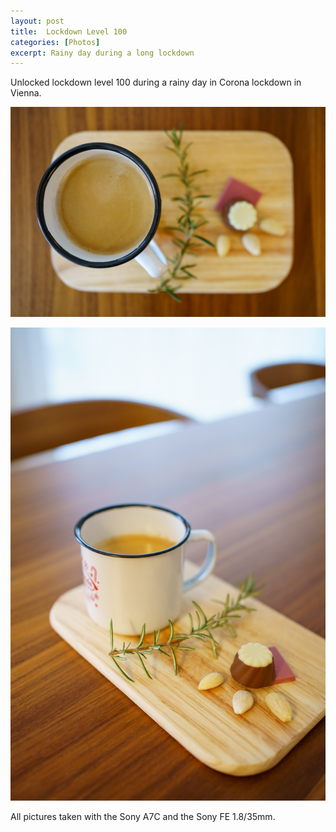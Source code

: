 ```yaml
---
layout: post
title:  Lockdown Level 100
categories: [Photos] 
excerpt: Rainy day during a long lockdown
---
```

Unlocked lockdown level 100 during a rainy day in Corona lockdown in Vienna.

![Coffee](../images/20210104/coffee_1.jpg)

![Coffee](../images/20210104/coffee_2.jpg)

All pictures taken with the Sony A7C and the Sony FE 1.8/35mm.
